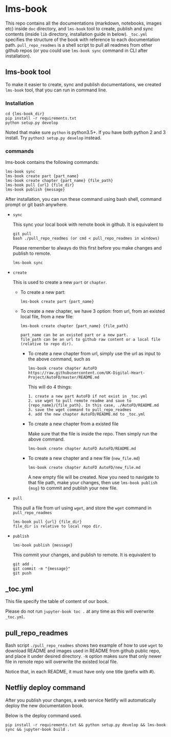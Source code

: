 # lms-book

This repo contains all the documentations (markdown, notebooks, images etc) inside `doc` directory, and `lms-book` tool
to create, publish and sync contents (inside `lib` directory, installation guide in below). `_toc.yml` specifies the 
structure of the book with reference to each documentation path. `pull_repo_readmes` is a shell script to pull
all readmes from other github repos (or you could use `lms-book sync` command in CLI after installation). 

## lms-book tool
To make it easier to create, sync and publish documentations, we created `lms-book` tool,
that you can run in command line.

### Installation
```
cd {lms-book_dir}
pip install -r requirements.txt
python setup.py develop
```

Noted that make sure `python` is python3.5+. If you have both python 2 and 3 install. Try `python3 setup.py develop`
instead.
### commands
lms-book contains the following commands:
```
lms-book sync
lms-book create part {part_name}
lms-book create chapter {part_name} {file_path}
lms-book pull {url} {file_dir}
lms-book publish {message}
```

After installation, you can run these command using bash shell, command prompt or git bash anywhere.

  - `sync`
  
    This sync your local book with remote book in github. It is equivalent to 
    ```
    git pull
    bash ./pull_repo_readmes (or cmd < pull_repo_readmes in windows)
    ```
    Please remember to always do this first before you make changes and publish to remote.
  
    ```
    lms-book sync
    ```     
  - `create`
    
    This is used to create a new `part` or `chapter`.
    
    - To create a new part:
  
        ```
        lms-book create part {part_name}
        ```
    
    - To create a new chapter, we have 3 option: from url, from an existed local file, from a new file:
  
        ```
        lms-book create chapter {part_name} {file_path}
        
        part_name can be an existed part or a new part.
        file_path can be an url to github raw content or a local file (relative to repo dir).
        ```
    
        - To create a new chapter from url, simply use the url as input to the above command, such as
            ```
            lms-book create chapter AutoFD https://raw.githubusercontent.com/UK-Digital-Heart-Project/AutoFD/master/README.md
          
            ```
            
            This will do 4 things:
            ```
            1. create a new part AutoFD if not exist in _toc.yml
            2. use wget to pull remote readme and save to {repo_name}/{file_path}. In this case, ./AutoFD/README.md
            3. save the wget command to pull_repo_readmes
            4. add the new chapter AutoFD/README.md to _toc.yml
            ```
        - To create a new chapter from a existed file
          
          Make sure that the file is inside the repo. Then simply run the above command.
          ```
          lms-book create chapter AutoFD AutoFD/README.md
          ```
        
        - To create a new chapter and a new file (`new_file.md`)
          ```
          lms-book create chapter AutoFD AutoFD/new_file.md
          ```
          
          A new empty file will be created. Now you need to navigate to that file path, make your changes,
          then use `lms-book publish {msg}` to commit and publish your new file.
          
  - `pull`
    
    This pull a file from url using `wget`, and store the `wget` command in `pull_repo_readmes`
    
    ```
    lms-book pull {url} {file_dir}
    file_dir is relative to local repo dir.
    ```
  - `publish`
    ```
    lms-book publish {message}
    ```
    This commit your changes, and publish to remote. It is equivalent to 
    ```
    git add .
    git commit -m "{message}"
    git push
    ```


## _toc.yml
This file specify the table of content of our book. 

Please do not run `jupyter-book toc .` at any time as this will overwrite `_toc.yml`.

## pull_repo_readmes
Bash script `./pull_repo_readmes` shows two example of how to use `wget` to download README and images used in README from github 
public repo, and place it under desired directory. `-N` option makes sure that only newer file in remote repo
will overwrite the existed local file. 

Notice that, in each README, it must have only one title (prefix with #).


## Netfliy deploy command
After you publish your changes, a web service Netlify will automatically deploy the new documentation book.

Below is the deploy command used. 
```
pip install -r requirements.txt && python setup.py develop && lms-book sync && jupyter-book build .
```
    
